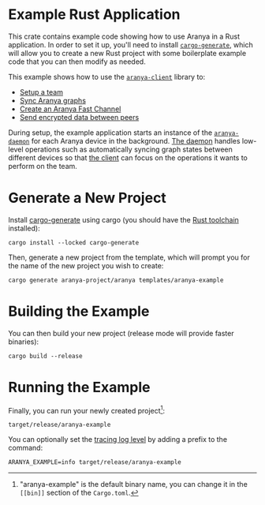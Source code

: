 # Example Rust Application

This crate contains example code showing how to use Aranya in a Rust application. In order to set it up, you'll need to install [`cargo-generate`](https://crates.io/crates/cargo-generate), which will allow you to create a new Rust project with some boilerplate example code that you can then modify as needed.

This example shows how to use the [`aranya-client`](../../crates/aranya-client) library to:
- [Setup a team](https://aranya-project.github.io/aranya-docs/getting-started/walkthrough/#create-team)
- [Sync Aranya graphs](https://aranya-project.github.io/aranya-docs/getting-started/walkthrough/#syncer)
- [Create an Aranya Fast Channel](https://aranya-project.github.io/aranya-docs/getting-started/walkthrough/#off-graph-messaging)
- [Send encrypted data between peers](https://aranya-project.github.io/aranya-docs/getting-started/walkthrough/#send-messages)

During setup, the example application starts an instance of the [`aranya-daemon`](../../crates/aranya-daemon) for each Aranya device in the background. [The daemon](https://aranya-project.github.io/aranya-docs/technical-apis/rust-api/#aranya-daemon) handles low-level operations such as automatically syncing graph states between different devices so that [the client](https://aranya-project.github.io/aranya-docs/technical-apis/rust-api/#aranya-client) can focus on the operations it wants to perform on the team.

# Generate a New Project

Install [cargo-generate](https://crates.io/crates/cargo-generate) using cargo (you should have the [Rust toolchain](https://www.rust-lang.org/tools/install) installed):
```
cargo install --locked cargo-generate
```

Then, generate a new project from the template, which will prompt you for the name of the new project you wish to create:
```
cargo generate aranya-project/aranya templates/aranya-example
```

# Building the Example

You can then build your new project (release mode will provide faster binaries):
```
cargo build --release
```

# Running the Example

Finally, you can run your newly created project[^1]:
```
target/release/aranya-example
```

You can optionally set the [tracing log level](https://docs.rs/tracing/latest/tracing/struct.Level.html#impl-Level) by adding a prefix to the command:
```
ARANYA_EXAMPLE=info target/release/aranya-example
```

[^1]: "aranya-example" is the default binary name, you can change it in the `[[bin]]` section of the `Cargo.toml`.